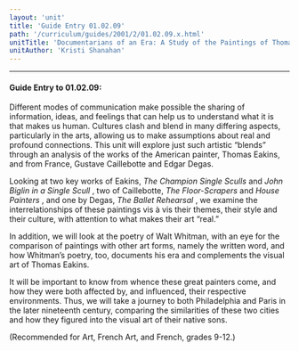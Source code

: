 ```yaml
---
layout: 'unit'
title: 'Guide Entry 01.02.09'
path: '/curriculum/guides/2001/2/01.02.09.x.html'
unitTitle: 'Documentarians of an Era: A Study of the Paintings of Thomas Eakins and Gustave Caillebotte'
unitAuthor: 'Kristi Shanahan'
---
```


<body>
<hr/>
 <h4>
  Guide Entry to 01.02.09:
 </h4>
 <p>
  Different modes of communication make possible the sharing of information, ideas, and feelings that can help us to understand what it is that makes us human. Cultures clash and blend in many differing aspects, particularly in the arts, allowing us to make assumptions about real and profound connections. This unit will explore just such artistic “blends” through an analysis of the works of the American painter, Thomas Eakins, and from France, Gustave Caillebotte and Edgar Degas.
 </p>
<p>
  Looking at two key works of Eakins,
  <i>
   The Champion Single Sculls
  </i>
  and
  <i>
   John Biglin in a Single Scull
  </i>
  , two of Caillebotte,
  <i>
   The Floor-Scrapers
  </i>
  and
  <i>
   House Painters
  </i>
  , and one by Degas,
  <i>
   The Ballet Rehearsal
  </i>
  , we examine the interrelationships of these paintings vis à vis their themes, their style and their culture, with attention to what makes their art “real.”
 </p>
<p>
  In addition, we will look at the poetry of Walt Whitman, with an eye for the comparison of paintings with other art forms, namely the written word, and how Whitman’s poetry, too, documents his era and complements the visual art of Thomas Eakins.
 </p>
<p>
  It will be important to know from whence these great painters come, and how they were both affected by, and influenced, their respective environments. Thus, we will take a journey to both Philadelphia and Paris in the later nineteenth century, comparing the similarities of these two cities and how they figured into the visual art of their native sons.
 </p>
<p>
  (Recommended for Art, French Art, and French, grades 9-12.)
 </p>

</body>
